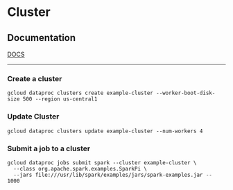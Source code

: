 # Cluster
## Documentation

[DOCS](https://cloud.google.com/sdk/gcloud/reference/dataproc/clusters)

---


### Create a cluster

```
gcloud dataproc clusters create example-cluster --worker-boot-disk-size 500 --region us-central1
```

### Update Cluster

```
gcloud dataproc clusters update example-cluster --num-workers 4
```

### Submit a job to a cluster

```
gcloud dataproc jobs submit spark --cluster example-cluster \
  --class org.apache.spark.examples.SparkPi \
  --jars file:///usr/lib/spark/examples/jars/spark-examples.jar -- 1000
```